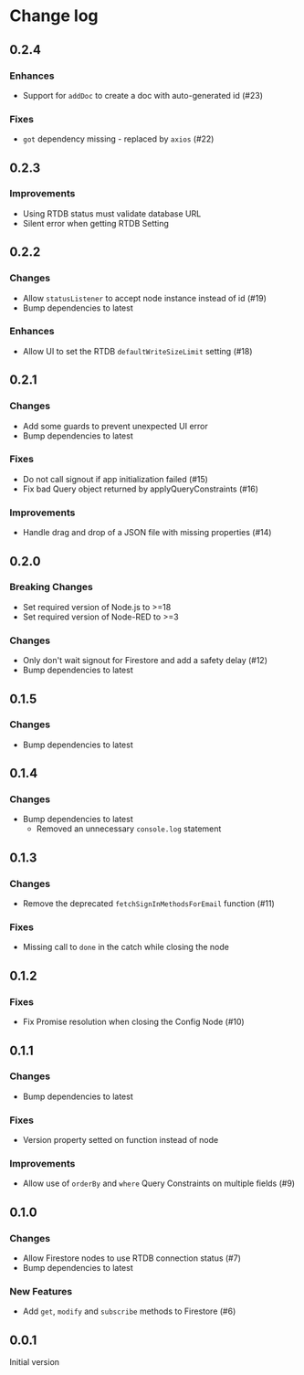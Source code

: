 # Change log

## 0.2.4

### Enhances

- Support for `addDoc` to create a doc with auto-generated id (#23)

### Fixes

- `got` dependency missing - replaced by `axios` (#22)

## 0.2.3

### Improvements

- Using RTDB status must validate database URL
- Silent error when getting RTDB Setting

## 0.2.2

### Changes

- Allow `statusListener` to accept node instance instead of id (#19)
- Bump dependencies to latest

### Enhances

- Allow UI to set the RTDB `defaultWriteSizeLimit` setting (#18)

## 0.2.1

### Changes

- Add some guards to prevent unexpected UI error
- Bump dependencies to latest

### Fixes

- Do not call signout if app initialization failed (#15)
- Fix bad Query object returned by applyQueryConstraints (#16)

### Improvements

- Handle drag and drop of a JSON file with missing properties (#14)

## 0.2.0

### Breaking Changes

- Set required version of Node.js to >=18
- Set required version of Node-RED to >=3

### Changes

- Only don't wait signout for Firestore and add a safety delay (#12)
- Bump dependencies to latest

## 0.1.5

### Changes

- Bump dependencies to latest

## 0.1.4

### Changes

- Bump dependencies to latest
  - Removed an unnecessary `console.log` statement

## 0.1.3

### Changes

- Remove the deprecated `fetchSignInMethodsForEmail` function (#11)

### Fixes

- Missing call to `done` in the catch while closing the node

## 0.1.2

### Fixes

- Fix Promise resolution when closing the Config Node (#10)

## 0.1.1

### Changes

- Bump dependencies to latest

### Fixes

- Version property setted on function instead of node

### Improvements

- Allow use of `orderBy` and `where` Query Constraints on multiple fields (#9)

## 0.1.0

### Changes

- Allow Firestore nodes to use RTDB connection status (#7)
- Bump dependencies to latest

### New Features

- Add `get`, `modify` and `subscribe` methods to Firestore (#6)

## 0.0.1

Initial version
